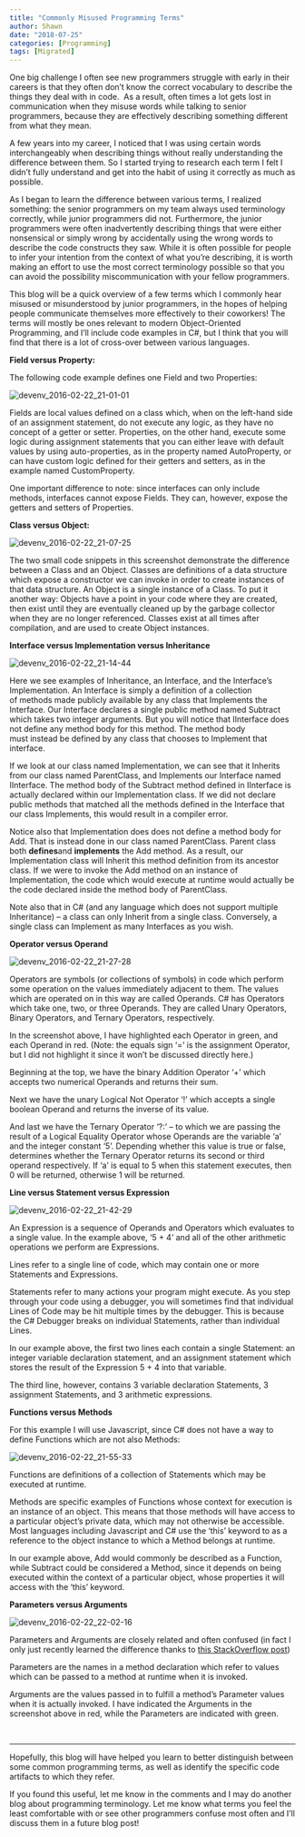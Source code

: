 ```yaml
---
title: "Commonly Misused Programming Terms"
author: Shawn
date: "2018-07-25"
categories: [Programming]
tags: [Migrated]
---
```


One big challenge I often see new programmers struggle with early in their careers is that they often don’t know the correct vocabulary to describe the things they deal with in code.  As a result, often times a lot gets lost in communication when they misuse words while talking to senior programmers, because they are effectively describing something different from what they mean.

A few years into my career, I noticed that I was using certain words interchangeably when describing things without really understanding the difference between them. So I started trying to research each term I felt I didn’t fully understand and get into the habit of using it correctly as much as possible.

As I began to learn the difference between various terms, I realized something: the senior programmers on my team always used terminology correctly, while junior programmers did not. Furthermore, the junior programmers were often inadvertently describing things that were either nonsensical or simply wrong by accidentally using the wrong words to describe the code constructs they saw. While it is often possible for people to infer your intention from the context of what you’re describing, it is worth making an effort to use the most correct terminology possible so that you can avoid the possibility miscommunication with your fellow programmers.

This blog will be a quick overview of a few terms which I commonly hear misused or misunderstood by junior programmers, in the hopes of helping people communicate themselves more effectively to their coworkers! The terms will mostly be ones relevant to modern Object-Oriented Programming, and I’ll include code examples in C#, but I think that you will find that there is a lot of cross-over between various languages.

**Field versus Property:**

The following code example defines one Field and two Properties:

![devenv_2016-02-22_21-01-01](images/devenv_2016-02-22_21-01-01.png)

Fields are local values defined on a class which, when on the left-hand side of an assignment statement, do not execute any logic, as they have no concept of a getter or setter. Properties, on the other hand, execute some logic during assignment statements that you can either leave with default values by using auto-properties, as in the property named AutoProperty, or can have custom logic defined for their getters and setters, as in the example named CustomProperty.

One important difference to note: since interfaces can only include methods, interfaces cannot expose Fields. They can, however, expose the getters and setters of Properties.

**Class versus Object:**

![devenv_2016-02-22_21-07-25](images/devenv_2016-02-22_21-07-25.png)

The two small code snippets in this screenshot demonstrate the difference between a Class and an Object. Classes are definitions of a data structure which expose a constructor we can invoke in order to create instances of that data structure. An Object is a single instance of a Class. To put it another way: Objects have a point in your code where they are created, then exist until they are eventually cleaned up by the garbage collector when they are no longer referenced. Classes exist at all times after compilation, and are used to create Object instances.

**Interface versus Implementation versus Inheritance**

![devenv_2016-02-22_21-14-44](images/devenv_2016-02-22_21-14-44.png)

Here we see examples of Inheritance, an Interface, and the Interface’s Implementation. An Interface is simply a definition of a collection of methods made publicly available by any class that Implements the Interface. Our Interface declares a single public method named Subtract which takes two integer arguments. But you will notice that IInterface does not define any method body for this method. The method body must instead be defined by any class that chooses to Implement that interface.

If we look at our class named Implementation, we can see that it Inherits from our class named ParentClass, and Implements our Interface named IInterface. The method body of the Subtract method defined in IInterface is actually declared within our Implementation class. If we did not declare public methods that matched all the methods defined in the Interface that our class Implements, this would result in a compiler error.

Notice also that Implementation does does not define a method body for Add. That is instead done in our class named ParentClass. Parent class both **defines**and **implements** the Add method. As a result, our Implementation class will Inherit this method definition from its ancestor class. If we were to invoke the Add method on an instance of Implementation, the code which would execute at runtime would actually be the code declared inside the method body of ParentClass.

Note also that in C# (and any language which does not support multiple Inheritance) – a class can only Inherit from a single class. Conversely, a single class can Implement as many Interfaces as you wish.

**Operator versus Operand**

![devenv_2016-02-22_21-27-28](images/devenv_2016-02-22_21-27-28.png)

Operators are symbols (or collections of symbols) in code which perform some operation on the values immediately adjacent to them. The values which are operated on in this way are called Operands. C# has Operators which take one, two, or three Operands. They are called Unary Operators, Binary Operators, and Ternary Operators, respectively.

In the screenshot above, I have highlighted each Operator in green, and each Operand in red. (Note: the equals sign ‘=’ is the assignment Operator, but I did not highlight it since it won’t be discussed directly here.)

Beginning at the top, we have the binary Addition Operator ‘+’ which accepts two numerical Operands and returns their sum.

Next we have the unary Logical Not Operator ‘!’ which accepts a single boolean Operand and returns the inverse of its value.

And last we have the Ternary Operator ‘?:’ – to which we are passing the result of a Logical Equality Operator whose Operands are the variable ‘a’ and the integer constant ‘5’. Depending whether this value is true or false, determines whether the Ternary Operator returns its second or third operand respectively. If ‘a’ is equal to 5 when this statement executes, then 0 will be returned, otherwise 1 will be returned.

**Line versus Statement versus Expression**

![devenv_2016-02-22_21-42-29](images/devenv_2016-02-22_21-42-29.png)

An Expression is a sequence of Operands and Operators which evaluates to a single value. In the example above, ‘5 + 4’ and all of the other arithmetic operations we perform are Expressions.

Lines refer to a single line of code, which may contain one or more Statements and Expressions.

Statements refer to many actions your program might execute. As you step through your code using a debugger, you will sometimes find that individual Lines of Code may be hit multiple times by the debugger. This is because the C# Debugger breaks on individual Statements, rather than individual Lines.

In our example above, the first two lines each contain a single Statement: an integer variable declaration statement, and an assignment statement which stores the result of the Expression 5 + 4 into that variable.

The third line, however, contains 3 variable declaration Statements, 3 assignment Statements, and 3 arithmetic expressions.

**Functions versus Methods**

For this example I will use Javascript, since C# does not have a way to define Functions which are not also Methods:

![devenv_2016-02-22_21-55-33](images/devenv_2016-02-22_21-55-33.png)

Functions are definitions of a collection of Statements which may be executed at runtime.

Methods are specific examples of Functions whose context for execution is an instance of an object. This means that those methods will have access to a particular object’s private data, which may not otherwise be accessible. Most languages including Javascript and C# use the ‘this’ keyword to as a reference to the object instance to which a Method belongs at runtime.

In our example above, Add would commonly be described as a Function, while Subtract could be considered a Method, since it depends on being executed within the context of a particular object, whose properties it will access with the ‘this’ keyword.

**Parameters versus Arguments**

![devenv_2016-02-22_22-02-16](images/devenv_2016-02-22_22-02-16.png)

Parameters and Arguments are closely related and often confused (in fact I only just recently learned the difference thanks to [this StackOverflow post](http://stackoverflow.com/a/1663724/1504529 "Thanks, Stack Overflow!"))

Parameters are the names in a method declaration which refer to values which can be passed to a method at runtime when it is invoked.

Arguments are the values passed in to fulfill a method’s Parameter values when it is actually invoked. I have indicated the Arguments in the screenshot above in red, while the Parameters are indicated with green.

 

* * *

Hopefully, this blog will have helped you learn to better distinguish between some common programming terms, as well as identify the specific code artifacts to which they refer.

If you found this useful, let me know in the comments and I may do another blog about programming terminology. Let me know what terms you feel the least comfortable with or see other programmers confuse most often and I’ll discuss them in a future blog post!

